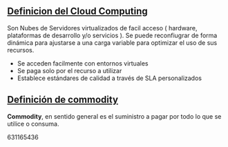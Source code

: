 ## [Definicion del Cloud Computing]()

Son Nubes de Servidores virtualizados de facil acceso ( hardware, plataformas de desarrollo y/o servicios ). Se puede reconfiugrar de
forma dinámica para ajustarse a una carga variable para optimizar el uso de sus recursos. 

* Se acceden facilmente con entornos virtuales
* Se paga solo por el recurso a utilizar
* Establece estándares de calidad a través de SLA personalizados

## [Definición de commodity]()

**Commodity**, en sentido general es el suministro a pagar por todo lo que
se utilice o consuma. 

631165436
